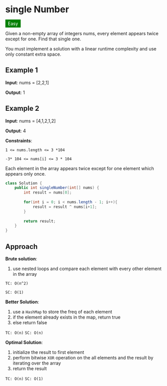 # single Number

<span style="padding: 4px 8px; background-color: green; color: white;">Easy</span>

Given a non-empty array of integers nums, every element appears twice except for one. Find that single one.

You must implement a solution with a linear runtime complexity and use only constant extra space.

## Example 1

**Input**: nums = [2,2,1]

**Output**: 1

## Example 2

**Input**: nums = [4,1,2,1,2]

**Output**: 4

**Constraints**:

`1 <= nums.length <= 3 *104`

`-3* 104 <= nums[i] <= 3 * 104`

Each element in the array appears twice except for one element which appears only once.

```Java
class Solution {
    public int singleNumber(int[] nums) {
        int result = nums[0];
        
        for(int i = 0; i < nums.length - 1; i++){
            result = result ^ nums[i+1];
        }
        
        return result;
    }
}
```

## Approach

**Brute solution**:

1. use nested loops and compare each element with every other element in the array

`TC: O(n^2)`

`SC: O(1)`

**Better Solution**:

1. use a `HashMap` to store the freq of each element
2. if the element already exists in the map, return true
3. else return false

`TC: O(n)`
`SC: O(n)`

**Optimal Solution**:

1. initialize the result to first element
2. perform bitwise `XOR` operation on the all elements and the result by iterating over the array
3. return the result

`TC: O(n)`
`SC: O(1)`
